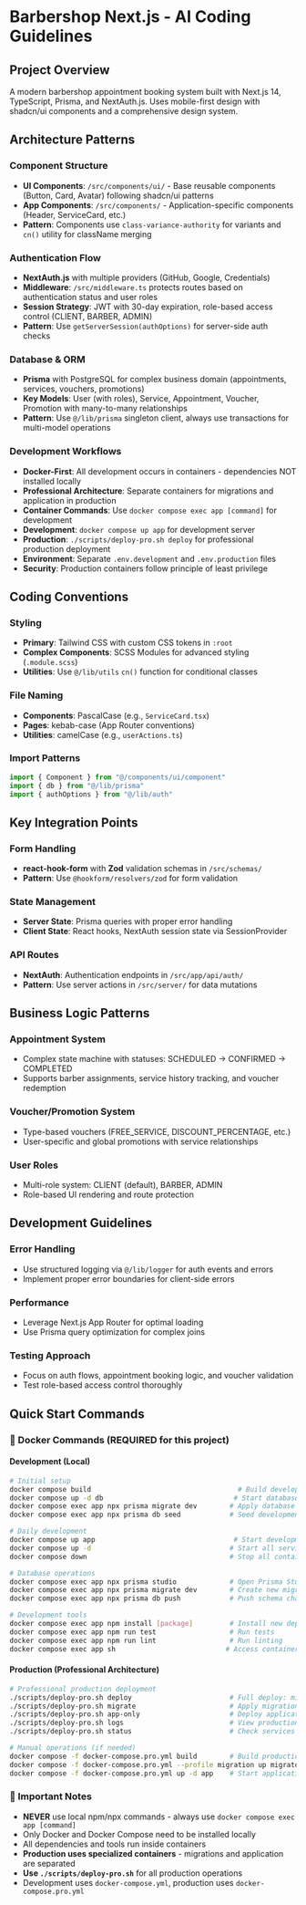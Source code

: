 # Barbershop Next.js - AI Coding Guidelines

## Project Overview
A modern barbershop appointment booking system built with Next.js 14, TypeScript, Prisma, and NextAuth.js. Uses mobile-first design with shadcn/ui components and a comprehensive design system.

## Architecture Patterns

### Component Structure
- **UI Components**: `/src/components/ui/` - Base reusable components (Button, Card, Avatar) following shadcn/ui patterns
- **App Components**: `/src/components/` - Application-specific components (Header, ServiceCard, etc.)
- **Pattern**: Components use `class-variance-authority` for variants and `cn()` utility for className merging

### Authentication Flow
- **NextAuth.js** with multiple providers (GitHub, Google, Credentials)
- **Middleware**: `/src/middleware.ts` protects routes based on authentication status and user roles
- **Session Strategy**: JWT with 30-day expiration, role-based access control (CLIENT, BARBER, ADMIN)
- **Pattern**: Use `getServerSession(authOptions)` for server-side auth checks

### Database & ORM
- **Prisma** with PostgreSQL for complex business domain (appointments, services, vouchers, promotions)
- **Key Models**: User (with roles), Service, Appointment, Voucher, Promotion with many-to-many relationships
- **Pattern**: Use `@/lib/prisma` singleton client, always use transactions for multi-model operations

### Development Workflows
- **Docker-First**: All development occurs in containers - dependencies NOT installed locally
- **Professional Architecture**: Separate containers for migrations and application in production
- **Container Commands**: Use `docker compose exec app [command]` for development
- **Development**: `docker compose up app` for development server  
- **Production**: `./scripts/deploy-pro.sh deploy` for professional production deployment
- **Environment**: Separate `.env.development` and `.env.production` files
- **Security**: Production containers follow principle of least privilege

## Coding Conventions

### Styling
- **Primary**: Tailwind CSS with custom CSS tokens in `:root`
- **Complex Components**: SCSS Modules for advanced styling (`.module.scss`)
- **Utilities**: Use `@/lib/utils` `cn()` function for conditional classes

### File Naming
- **Components**: PascalCase (e.g., `ServiceCard.tsx`)
- **Pages**: kebab-case (App Router conventions)
- **Utilities**: camelCase (e.g., `userActions.ts`)

### Import Patterns
```typescript
import { Component } from "@/components/ui/component"
import { db } from "@/lib/prisma"
import { authOptions } from "@/lib/auth"
```

## Key Integration Points

### Form Handling
- **react-hook-form** with **Zod** validation schemas in `/src/schemas/`
- **Pattern**: Use `@hookform/resolvers/zod` for form validation

### State Management
- **Server State**: Prisma queries with proper error handling
- **Client State**: React hooks, NextAuth session state via SessionProvider

### API Routes
- **NextAuth**: Authentication endpoints in `/src/app/api/auth/`
- **Pattern**: Use server actions in `/src/server/` for data mutations

## Business Logic Patterns

### Appointment System
- Complex state machine with statuses: SCHEDULED → CONFIRMED → COMPLETED
- Supports barber assignments, service history tracking, and voucher redemption

### Voucher/Promotion System
- Type-based vouchers (FREE_SERVICE, DISCOUNT_PERCENTAGE, etc.)
- User-specific and global promotions with service relationships

### User Roles
- Multi-role system: CLIENT (default), BARBER, ADMIN
- Role-based UI rendering and route protection

## Development Guidelines

### Error Handling
- Use structured logging via `@/lib/logger` for auth events and errors
- Implement proper error boundaries for client-side errors

### Performance
- Leverage Next.js App Router for optimal loading
- Use Prisma query optimization for complex joins

### Testing Approach
- Focus on auth flows, appointment booking logic, and voucher validation
- Test role-based access control thoroughly

## Quick Start Commands

### 🐳 Docker Commands (REQUIRED for this project)

#### **Development (Local)**
```bash
# Initial setup
docker compose build                                    # Build development containers  
docker compose up -d db                                # Start database only
docker compose exec app npx prisma migrate dev        # Apply database migrations
docker compose exec app npx prisma db seed            # Seed development data

# Daily development  
docker compose up app                                  # Start development server (with logs)
docker compose up -d                                  # Start all services in background
docker compose down                                   # Stop all containers

# Database operations
docker compose exec app npx prisma studio             # Open Prisma Studio
docker compose exec app npx prisma migrate dev        # Create new migration
docker compose exec app npx prisma db push            # Push schema changes (dev only)

# Development tools
docker compose exec app npm install [package]         # Install new dependency
docker compose exec app npm run test                  # Run tests
docker compose exec app npm run lint                  # Run linting
docker compose exec app sh                           # Access container terminal
```

#### **Production (Professional Architecture)**
```bash
# Professional production deployment
./scripts/deploy-pro.sh deploy                        # Full deploy: migrations + application
./scripts/deploy-pro.sh migrate                       # Apply migrations only
./scripts/deploy-pro.sh app-only                      # Deploy application only
./scripts/deploy-pro.sh logs                          # View production logs
./scripts/deploy-pro.sh status                        # Check services status

# Manual operations (if needed)
docker compose -f docker-compose.pro.yml build        # Build production images
docker compose -f docker-compose.pro.yml --profile migration up migrator  # Run migrations
docker compose -f docker-compose.pro.yml up -d app    # Start application
```

### 🚨 Important Notes
- **NEVER** use local npm/npx commands - always use `docker compose exec app [command]`
- Only Docker and Docker Compose need to be installed locally
- All dependencies and tools run inside containers
- **Production uses specialized containers** - migrations and application are separated
- **Use `./scripts/deploy-pro.sh`** for all production operations
- Development uses `docker-compose.yml`, production uses `docker-compose.pro.yml`